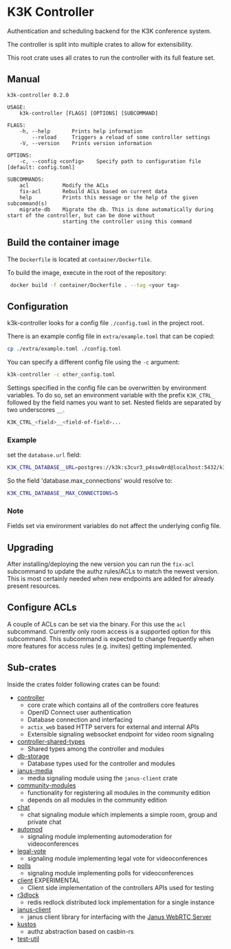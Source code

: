 <!--
SPDX-FileCopyrightText: OpenTalk GmbH <mail@opentalk.eu>

SPDX-License-Identifier: EUPL-1.2
-->

# K3K Controller

Authentication and scheduling backend for the K3K conference system.

The controller is split into multiple crates to allow for extensibility.

This root crate uses all crates to run the controller with its full feature set.

## Manual
```
k3k-controller 0.2.0

USAGE:
    k3k-controller [FLAGS] [OPTIONS] [SUBCOMMAND]

FLAGS:
    -h, --help       Prints help information
        --reload     Triggers a reload of some controller settings
    -V, --version    Prints version information

OPTIONS:
    -c, --config <config>    Specify path to configuration file [default: config.toml]

SUBCOMMANDS:
    acl           Modify the ACLs
    fix-acl       Rebuild ACLs based on current data
    help          Prints this message or the help of the given subcommand(s)
    migrate-db    Migrate the db. This is done automatically during start of the controller, but can be done without
                  starting the controller using this command
```

## Build the container image

The `Dockerfile` is located at `container/Dockerfile`.

To build the image, execute in the root of the repository:

```bash
 docker build -f container/Dockerfile . --tag <your tag>
```


## Configuration

k3k-controller looks for a config file `./config.toml` in the project root.

There is an example config file in `extra/example.toml` that can be copied:

```sh
cp ./extra/example.toml ./config.toml
```

You can specify a different config file using the `-c` argument:

```sh
k3k-controller -c other_config.toml
```

Settings specified in the config file can be overwritten by environment variables.
To do so, set an environment variable with the prefix `K3K_CTRL_` followed by the field names you want to set.
Nested fields are separated by two underscores `__`.

```sh
K3K_CTRL_<field>__<field-of-field>...
```

### Example

set the `database.url` field:

```sh
K3K_CTRL_DATABASE__URL=postgres://k3k:s3cur3_p4ssw0rd@localhost:5432/k3k
```

So the field 'database.max_connections' would resolve to:

```sh
K3K_CTRL_DATABASE__MAX_CONNECTIONS=5
```

### Note

Fields set via environment variables do not affect the underlying config file.

## Upgrading

After installing/deploying the new version you can run the `fix-acl` subcommand to update the authz rules/ACLs to match the newest version. This is most certainly needed when new endpoints are added for already present resources.

## Configure ACLs

A couple of ACLs can be set via the binary. For this use the `acl` subcommand.
Currently only room access is a supported option for this subcommand.
This subcommand is expected to change frequently when more features for access rules (e.g. invites) getting implemented.

## Sub-crates

Inside the crates folder following crates can be found:

* [controller](crates/controller)
    - core crate which contains all of the controllers core features
    - OpenID Connect user authentication
    - Database connection and interfacing
    - `actix_web` based HTTP servers for external and internal APIs
    - Extensible signaling websocket endpoint for video room signaling
* [controller-shared-types](crates/controller-shared-types)
    - Shared types among the controller and modules
* [db-storage](crates/db-storage)
    - Database types used for the controller and modules
* [janus-media](crates/janus-media)
    - media signaling module using the `janus-client` crate
* [community-modules](crates/community-modules)
    - functionality for registering all modules in the community edition
    - depends on all modules in the community edition
* [chat](crates/chat)
    - chat signaling module which implements a simple room, group and private chat
* [automod](crates/automod)
    - signaling module implementing automoderation for videoconferences
* [legal-vote](crates/legal-vote)
    - signaling module implementing legal vote for videoconferences
* [polls](crates/polls)
    - signaling module implementing polls for videoconferences
* [client](crates/client) EXPERIMENTAL
    - Client side implementation of the controllers APIs used for testing
* [r3dlock](crates/r3dlock)
    - redis redlock distributed lock implementation for a single instance
* [janus-client](crates/janus-client)
    - janus client library for interfacing with the [Janus WebRTC Server](https://janus.conf.meetecho.com/)
* [kustos](crates/kustos)
    - authz abstraction based on casbin-rs
* [test-util](crates/test-util)
